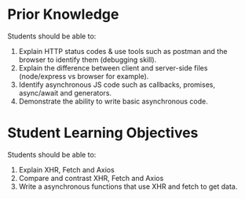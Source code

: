 # Prior Knowledge
Students should be able to:
1. Explain HTTP status codes & use tools such as postman and the browser to identify them (debugging skill).
2. Explain the difference between client and server-side files (node/express vs browser for example).
3. Identify asynchronous JS code such as callbacks, promises, async/await and generators.
4. Demonstrate the ability to write basic asynchronous code.


# Student Learning Objectives
Students should be able to:
1. Explain XHR, Fetch and Axios
2. Compare and contrast XHR, Fetch and Axios
3. Write a asynchronous functions that use XHR and fetch to get data.